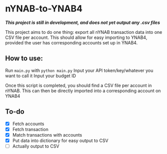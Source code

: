 # nYNAB-to-YNAB4

***This project is still in development, and does not yet output any .csv files***

This project aims to do one thing: export all nYNAB transaction data into one CSV file per account. This should allow for easy importing to YNAB4, provided the user has corresponding accounts set up in YNAB4.

## How to use:
Run `main.py` with `python main.py`
Input your API token/key/whatever you want to call it
Input your budget ID

Once this script is completed, you should find a CSV file per account in nYNAB. This can then be directly imported into a corresponding account on YNAB4

## To-do
- [x] Fetch accounts
- [x] Fetch transaction
- [x] Match transactions with accounts
- [x] Put data into dictionary for easy output to CSV
- [ ] Actually output to CSV
